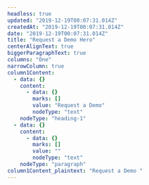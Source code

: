 ```yaml
---
headless: true
updated: "2019-12-19T00:07:31.014Z"
createdAt: "2019-12-19T00:07:31.014Z"
date: "2019-12-19T00:07:31.014Z"
title: "Request a Demo Hero"
centerAlignText: true
biggerParagraphText: true
columns: "One"
narrowColumn: true
column1Content:
  - data: {}
    content:
      - data: {}
        marks: []
        value: "Request a Demo"
        nodeType: "text"
    nodeType: "heading-1"
  - data: {}
    content:
      - data: {}
        marks: []
        value: ""
        nodeType: "text"
    nodeType: "paragraph"
column1Content_plaintext: "Request a Demo "
---
```

